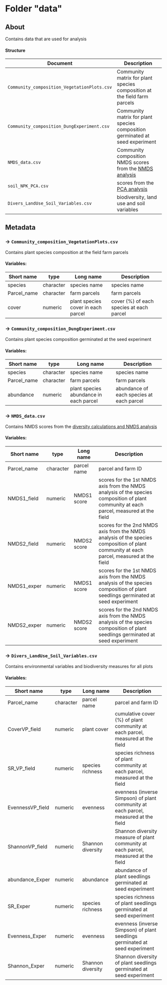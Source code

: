 # Folder "data"

## About

Contains data that are used for analysis 

#### Structure

| Document                                   | Description                              |
| ------------------------------------------ |----------------------------------------- |
|`Community_composition_VegetationPlots.csv` | Community matrix for plant species composition at the field farm parcels     |
|`Community_composition_DungExperiment.csv`  | Community matrix for plant species composition germinated at  seed experiment     |
|`NMDS_data.csv`                 | Community composition NMDS scores from the [NMDS analysis](2.0_NMDS.R)    |
|`soil_NPK_PCA.csv`                               | scores from the [PCA analysis](analysis/1.0_PCA_soil.R)  |     
|`Divers_LandUse_Soil_Variables.csv`                | biodiversity, land use and soil variables | 



## Metadata

### -> `Community_composition_VegetationPlots.csv` 
Contains plant species composition at the field farm parcels

#### Variables:			
|Short name	| type |	Long name	| Description |
| ----------|------|------------| ------------|
| species	  |character | species name	    | species name                             |
| Parcel_name | character | farm parcels|  farm parcels |
| cover     | numeric  | 	plant species cover in each parcel | cover (%) of each species at each parcel	 |


### ->  `Community_composition_DungExperiment.csv`
Contains plant species composition germinated at the seed experiment

#### Variables:			
|Short name	| type |	Long name	| Description |
| ----------|------|------------| ------------|
| species	  |character | species name	    | species name                             |
| Parcel_name | character | farm parcels|  farm parcels |
| abundance     | numeric  | 	plant species abundance in each parcel | abundance of each species at each parcel	 |




### ->  `NMDS_data.csv`
Contains NMDS scores from the [diversity calculations and NMDS analysis](analysis/2.0_NMDS.R) 

#### Variables:			
|Short name	| type |	Long name	| Description |
| ----------|------|------------| ------------|
| Parcel_name	     | character  | parcel name	|parcel and farm ID |              
| NMDS1_field  | numeric    | NMDS1 score | scores for the 1st NMDS axis from the NMDS analysis of the species composition of plant community at each parcel, measured at the field	|
| NMDS2_field  | numeric    | NMDS2 score | scores for the 2nd NMDS axis from the NMDS analysis of the species composition of plant community at each parcel, measured at the field	|
| NMDS1_exper  | numeric    | NMDS1 score | scores for the 1st NMDS axis from the NMDS analysis of the species composition of plant seedlings  germinated at seed experiment	|
| NMDS2_exper  | numeric    | NMDS2 score | scores for the 2nd NMDS axis from the NMDS analysis of the species composition of plant seedlings  germinated at seed experiment	|



### ->  `Divers_LandUse_Soil_Variables.csv`
Contains environmental variables and biodiversity measures for all plots

#### Variables:			
|Short name	| type |	Long name	| Description |
| ----------|------|------------| ------------|
| Parcel_name	     | character  | parcel name	|parcel and farm ID |              
| CoverVP_field    | numeric    | plant cover  |cumulative cover (%) of plant community at each parcel, measured at the field	|
| SR_VP_field      | numeric    | species richness |species richness of plant community at each parcel, measured at the field	|
| EvennessVP_field | numeric    | evenness |evenness (inverse Simpson) of plant community at each parcel, measured at the field |
| ShannonVP_field  | numeric    | Shannon diversity |Shannon diversity measure of plant community at each parcel, measured at the field	|
| abundance_Exper  | numeric    | abundance | abundance of plant seedlings  germinated at  seed experiment	|
| SR_Exper  | numeric    | species richness | species richness of plant seedlings  germinated at  seed experiment	|
| Evenness_Exper  | numeric    | evenness | evenness (inverse Simpson) of plant seedlings  germinated at  seed experiment	|
| Shannon_Exper  | numeric    | Shannon diversity | Shannon diversity of plant seedlings  germinated at  seed experiment	|
